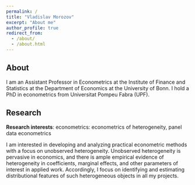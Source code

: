 ```yaml
---
permalink: /
title: "Vladislav Morozov"
excerpt: "About me"
author_profile: true
redirect_from:
  - /about/
  - /about.html
---
```


## About

I am an Assistant Professor in Econometrics at the Institute of Finance and Statistics at the Department of Economics at the University of Bonn.
I hold a PhD in econometrics from Universitat Pompeu Fabra (UPF). 


## Research


**Research interests**: econometrics: econometrics of heterogeneity, panel data econometrics

I am interested in developing and analyzing practical econometric methods  with a focus on unobserved heterogeneity.
Unobserved heterogeneity is pervasive in economics, and there is ample empirical evidence of heterogeneity in coefficients, marginal effects, and other parameters of interest in applied work. Accordingly,	 I focus on identifying and estimating distributional features  of such heterogeneous  objects in all my projects.
